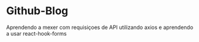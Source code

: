 # Github-Blog
Aprendendo a mexer com requisiçoes de API utilizando axios e aprendendo a usar react-hook-forms
